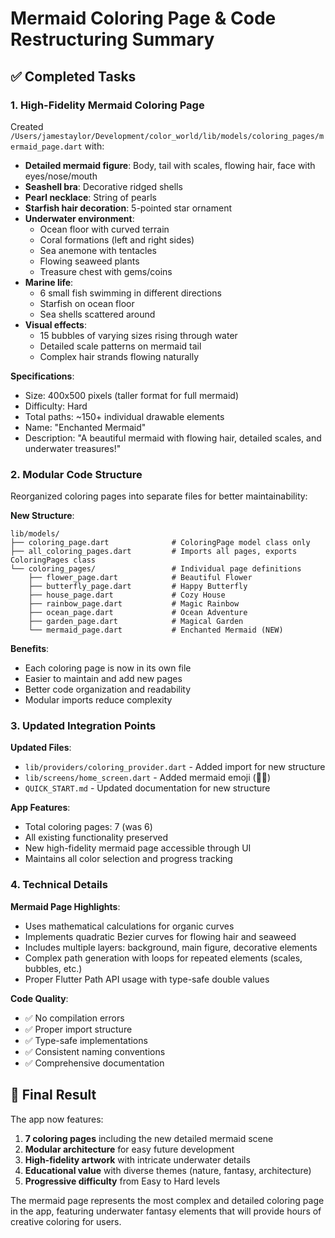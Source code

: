 # Mermaid Coloring Page & Code Restructuring Summary

## ✅ Completed Tasks

### 1. High-Fidelity Mermaid Coloring Page
Created `/Users/jamestaylor/Development/color_world/lib/models/coloring_pages/mermaid_page.dart` with:

- **Detailed mermaid figure**: Body, tail with scales, flowing hair, face with eyes/nose/mouth
- **Seashell bra**: Decorative ridged shells
- **Pearl necklace**: String of pearls
- **Starfish hair decoration**: 5-pointed star ornament
- **Underwater environment**: 
  - Ocean floor with curved terrain
  - Coral formations (left and right sides)
  - Sea anemone with tentacles
  - Flowing seaweed plants
  - Treasure chest with gems/coins
- **Marine life**:
  - 6 small fish swimming in different directions
  - Starfish on ocean floor
  - Sea shells scattered around
- **Visual effects**:
  - 15 bubbles of varying sizes rising through water
  - Detailed scale patterns on mermaid tail
  - Complex hair strands flowing naturally

**Specifications**:
- Size: 400x500 pixels (taller format for full mermaid)
- Difficulty: Hard
- Total paths: ~150+ individual drawable elements
- Name: "Enchanted Mermaid"
- Description: "A beautiful mermaid with flowing hair, detailed scales, and underwater treasures!"

### 2. Modular Code Structure
Reorganized coloring pages into separate files for better maintainability:

**New Structure**:
```
lib/models/
├── coloring_page.dart              # ColoringPage model class only
├── all_coloring_pages.dart         # Imports all pages, exports ColoringPages class
└── coloring_pages/                 # Individual page definitions
    ├── flower_page.dart            # Beautiful Flower
    ├── butterfly_page.dart         # Happy Butterfly  
    ├── house_page.dart             # Cozy House
    ├── rainbow_page.dart           # Magic Rainbow
    ├── ocean_page.dart             # Ocean Adventure
    ├── garden_page.dart            # Magical Garden
    └── mermaid_page.dart           # Enchanted Mermaid (NEW)
```

**Benefits**:
- Each coloring page is now in its own file
- Easier to maintain and add new pages
- Better code organization and readability
- Modular imports reduce complexity

### 3. Updated Integration Points

**Updated Files**:
- `lib/providers/coloring_provider.dart` - Added import for new structure
- `lib/screens/home_screen.dart` - Added mermaid emoji (🧜‍♀️)
- `QUICK_START.md` - Updated documentation for new structure

**App Features**:
- Total coloring pages: 7 (was 6)
- All existing functionality preserved
- New high-fidelity mermaid page accessible through UI
- Maintains all color selection and progress tracking

### 4. Technical Details

**Mermaid Page Highlights**:
- Uses mathematical calculations for organic curves
- Implements quadratic Bezier curves for flowing hair and seaweed
- Includes multiple layers: background, main figure, decorative elements
- Complex path generation with loops for repeated elements (scales, bubbles, etc.)
- Proper Flutter Path API usage with type-safe double values

**Code Quality**:
- ✅ No compilation errors
- ✅ Proper import structure
- ✅ Type-safe implementations
- ✅ Consistent naming conventions
- ✅ Comprehensive documentation

## 🎯 Final Result

The app now features:
1. **7 coloring pages** including the new detailed mermaid scene
2. **Modular architecture** for easy future development
3. **High-fidelity artwork** with intricate underwater details
4. **Educational value** with diverse themes (nature, fantasy, architecture)
5. **Progressive difficulty** from Easy to Hard levels

The mermaid page represents the most complex and detailed coloring page in the app, featuring underwater fantasy elements that will provide hours of creative coloring for users.